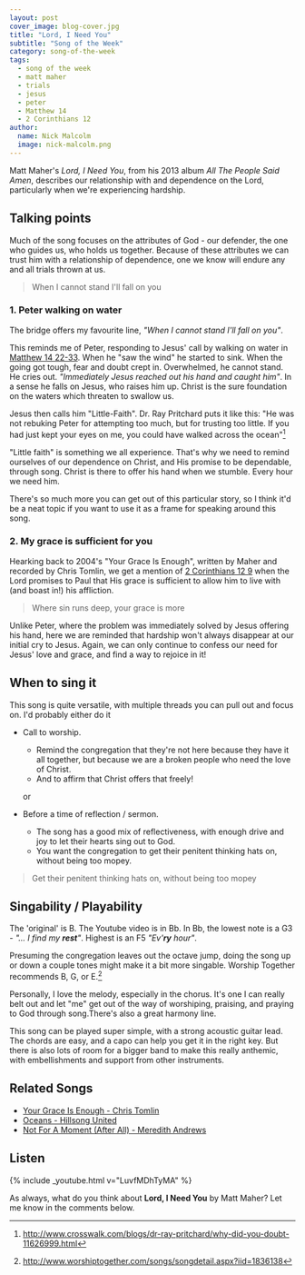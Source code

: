 ```yaml
---
layout: post
cover_image: blog-cover.jpg
title: "Lord, I Need You"
subtitle: "Song of the Week"
category: song-of-the-week
tags: 
  - song of the week
  - matt maher
  - trials
  - jesus
  - peter
  - Matthew 14
  - 2 Corinthians 12
author:
  name: Nick Malcolm
  image: nick-malcolm.png
---
```


Matt Maher's _Lord, I Need You_, from his 2013 album _All The People Said Amen_, describes our relationship with and dependence on the Lord, particularly when we're experiencing hardship.

## Talking points

Much of the song focuses on the attributes of God - our defender, the one who guides us, who holds us together. Because of these attributes we can trust him with a relationship of dependence, one we know will endure any and all trials thrown at us.

<blockquote class="hero-quote">
  <p>When I cannot stand I'll fall on you</p>
</blockquote>

### 1. Peter walking on water

The bridge offers my favourite line, _"When I cannot stand I'll fall on you"_. 

This reminds me of Peter, responding to Jesus' call by walking on water in [Matthew 14 22-33](https://www.biblegateway.com/passage/?search=Matthew%2014:22-33&version=NIV). When he "saw the wind" he started to sink. When the going got tough, fear and doubt crept in. Overwhelmed, he cannot stand. He cries out. _"Immediately Jesus reached out his hand and caught him"_. In a sense he falls on Jesus, who raises him up. Christ is the sure foundation on the waters which threaten to swallow us.

<!-- more -->

Jesus then calls him "Little-Faith". Dr. Ray Pritchard puts it like this: "He was not rebuking Peter for attempting too much, but for trusting too little. If you had just kept your eyes on me, you could have walked across the ocean"[^1]

"Little faith" is something we all experience. That's why we need to remind ourselves of our dependence on Christ, and His promise to be dependable, through song. Christ is there to offer his hand when we stumble. Every hour we need him.

There's so much more you can get out of this particular story, so I think it'd be a neat topic if you want to use it as a frame for speaking around this song.

### 2. My grace is sufficient for you

Hearking back to 2004's "Your Grace Is Enough", written by Maher and recorded by Chris Tomlin, we get a mention of [2 Corinthians 12 9](https://www.biblegateway.com/passage/?search=2+Corinthians+12:9&version=NIV) when the Lord promises to Paul that His grace is sufficient to allow him to live with (and boast in!) his affliction.

<blockquote class="hero-quote">
  <p>Where sin runs deep, your grace is more</p>
</blockquote>

Unlike Peter, where the problem was immediately solved by Jesus offering his hand, here we are reminded that hardship won't always disappear at our initial cry to Jesus. Again, we can only continue to confess our need for Jesus' love and grace, and find a way to rejoice in it!

## When to sing it

This song is quite versatile, with multiple threads you can pull out and focus on. I'd probably either do it

  * Call to worship.
    * Remind the congregation that they're not here because they have it all together, but because we are a broken people who need the love of Christ. 
    * And to affirm that Christ offers that freely!


    or

  * Before a time of reflection / sermon.
      * The song has a good mix of reflectiveness, with enough drive and joy to let their hearts sing out to God. 
      * You want the congregation to get their penitent thinking hats on, without being too mopey.

<blockquote class="hero-quote">
  <p>Get their penitent thinking hats on, without being too mopey</p>
</blockquote>

## Singability / Playability

The 'original' is B. The Youtube video is in Bb. In Bb, the lowest note is a G3 - _"... I find my **rest**"_. Highest is an F5 _"Ev'**ry** hour"_.

Presuming the congregation leaves out the octave jump, doing the song up or down a couple tones might make it a bit more singable. Worship Together recommends B, G, or E.[^2]

Personally, I love the melody, especially in the chorus. It's one I can really belt out and let "me" get out of the way of worshiping, praising, and praying to God through song.There's also a great harmony line.

This song can be played super simple, with a strong acoustic guitar lead. The chords are easy, and a capo can help you get it in the right key. But there is also lots of room for a bigger band to make this really anthemic, with embellishments and support from other instruments.

## Related Songs

  * [Your Grace Is Enough - Chris Tomlin](https://www.youtube.com/watch?v=vpYtYYaTFGQ)
  * [Oceans - Hillsong United](https://www.youtube.com/watch?v=dy9nwe9_xzw)
  * [Not For A Moment (After All) - Meredith Andrews](https://www.youtube.com/watch?v=XD0cvWImVjA)

## Listen

{% include _youtube.html v="LuvfMDhTyMA" %}

As always, what do you think about **Lord, I Need You** by Matt Maher? Let me know in the comments below.


[^1]: <http://www.crosswalk.com/blogs/dr-ray-pritchard/why-did-you-doubt-11626999.html>
[^2]: <http://www.worshiptogether.com/songs/songdetail.aspx?iid=1836138>



